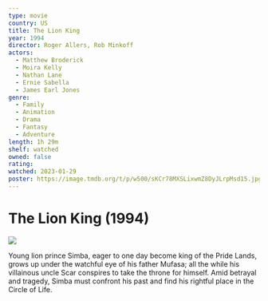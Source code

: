 ```yaml
---
type: movie
country: US
title: The Lion King
year: 1994
director: Roger Allers, Rob Minkoff
actors:
  - Matthew Broderick
  - Moira Kelly
  - Nathan Lane
  - Ernie Sabella
  - James Earl Jones
genre:
  - Family
  - Animation
  - Drama
  - Fantasy
  - Adventure
length: 1h 29m
shelf: watched
owned: false
rating:
watched: 2023-01-29
poster: https://image.tmdb.org/t/p/w500/sKCr78MXSLixwmZ8DyJLrpMsd15.jpg
---
```


# The Lion King (1994)

![](https://image.tmdb.org/t/p/w500/sKCr78MXSLixwmZ8DyJLrpMsd15.jpg)

Young lion prince Simba, eager to one day become king of the Pride Lands, grows up under the watchful eye of his father Mufasa; all the while his villainous uncle Scar conspires to take the throne for himself. Amid betrayal and tragedy, Simba must confront his past and find his rightful place in the Circle of Life.